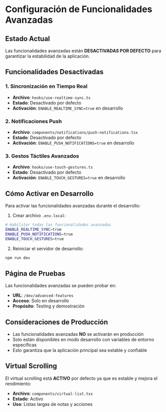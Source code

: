 # Configuración de Funcionalidades Avanzadas

## Estado Actual

Las funcionalidades avanzadas están **DESACTIVADAS POR DEFECTO** para garantizar la estabilidad de la aplicación.

## Funcionalidades Desactivadas

### 1. Sincronización en Tiempo Real
- **Archivo**: `hooks/use-realtime-sync.ts`
- **Estado**: Desactivado por defecto
- **Activación**: `ENABLE_REALTIME_SYNC=true` en desarrollo

### 2. Notificaciones Push
- **Archivo**: `components/notifications/push-notifications.tsx`
- **Estado**: Desactivado por defecto
- **Activación**: `ENABLE_PUSH_NOTIFICATIONS=true` en desarrollo

### 3. Gestos Táctiles Avanzados
- **Archivo**: `hooks/use-touch-gestures.ts`
- **Estado**: Desactivado por defecto
- **Activación**: `ENABLE_TOUCH_GESTURES=true` en desarrollo

## Cómo Activar en Desarrollo

Para activar las funcionalidades avanzadas durante el desarrollo:

1. Crear archivo `.env.local`:
```bash
# Habilitar todas las funcionalidades avanzadas
ENABLE_REALTIME_SYNC=true
ENABLE_PUSH_NOTIFICATIONS=true
ENABLE_TOUCH_GESTURES=true
```

2. Reiniciar el servidor de desarrollo:
```bash
npm run dev
```

## Página de Pruebas

Las funcionalidades avanzadas se pueden probar en:
- **URL**: `/dev/advanced-features`
- **Acceso**: Solo en desarrollo
- **Propósito**: Testing y demostración

## Consideraciones de Producción

- Las funcionalidades avanzadas **NO** se activarán en producción
- Solo están disponibles en modo desarrollo con variables de entorno específicas
- Esto garantiza que la aplicación principal sea estable y confiable

## Virtual Scrolling

El virtual scrolling está **ACTIVO** por defecto ya que es estable y mejora el rendimiento:
- **Archivo**: `components/virtual-list.tsx`
- **Estado**: Activo
- **Uso**: Listas largas de notas y acciones
